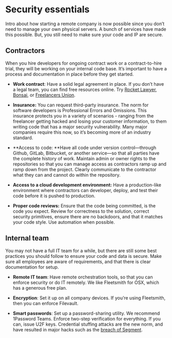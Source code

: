 # Security essentials

Intro about how starting a remote company is now possible since you don’t need to manage your own physical servers. A bunch of services have made this possible. But, you still need to make sure your code and IP are secure.

## Contractors

When you hire developers for ongoing contract work or a contract-to-hire trial, they will be working on your internal code base. It’s important to have a process and documentation in place before they get started.

- **Work contract**: Have a solid legal agreement in place. If you don’t have a legal team, you can find free resources online. Try [Rocket Lawyer](https://www.rocketlawyer.com/), [Bonsai](https://www.hellobonsai.com/a/development-contract), or [Freelancers Union](https://www.freelancersunion.org/resources/contract-creator/).

- **Insurance:** You can request third-party insurance. The norm for software developers is Professional Errors and Omissions. This insurance protects you in a variety of scenarios - ranging from the freelancer getting hacked and losing your customer information, to them writing code that has a major security vulnerability. Many major companies require this now, so it’s becoming more of an industry standard.

- **Access to code: **Have all code under version control—through Github, GitLab, Bitbucket, or another service—so that all parties have the complete history of work. Maintain admin or owner rights to the repositories so that you can manage access as contractors ramp up and ramp down from the project. Clearly communicate to the contractor what they can and cannot do within the repository.

- **Access to a cloud development environment:** Have a production-like environment where contractors can developer, deploy, and test their code before it is pushed to production.

- **Proper code reviews:** Ensure that the code being committed, is the code you expect. Review for correctness to the solution, correct security primitives, ensure there are no backdoors, and that it matches your code style. Use automation when possible.

## Internal team

You may not have a full IT team for a while, but there are still some best practices you should follow to ensure your code and data is secure. Make sure all employees are aware of requirements, and that there is clear documentation for setup.

- **Remote IT team**: Have remote orchestration tools, so that you can enforce security or do IT remotely. We like Fleetsmith for OSX, which has a generous free plan.

- **Encryption**: Set it up on all company devices. If you’re using Fleetsmith, then you can enforce Filevault.

- **Smart passwords**: Set up a password-sharing utility. We recommend 1Password Teams. Enforce two-step verification for everything. If you can, issue U2F keys. Credential stuffing attacks are the new norm, and have resulted in major hacks such as the [breach of Segment](https://segment.com/security/bulletins/incident090519/).
